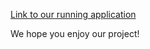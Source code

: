 [Link to our running application](https://cs124-lab3-fe950--pr16-lab5-90xcykbk.web.app/)

We hope you enjoy our project!
